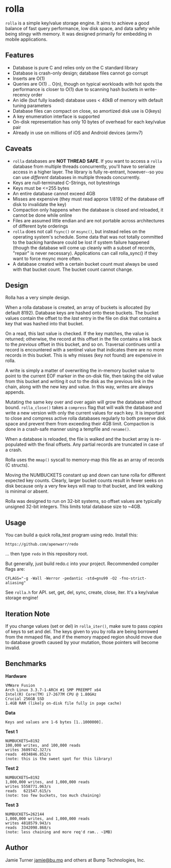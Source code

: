 rolla
===

`rolla` is a simple key/value storage engine.  It aims to achieve a good balance
of fast query performance, low disk space, and data safety while being stingy
with memory.  It was designed primarily for embedding in mobile applications.

Features
--------

 * Database is pure C and relies only on the C standard library
 * Database is crash-only design; database files cannot go corrupt
 * Inserts are O(1)
 * Queries are O(1) .. O(n), though on typical workloads with hot
   spots the performance is closer to O(1) due to scanning hash buckets
   in write-recency order
 * An idle (but fully loaded) database uses < 40kB of memory with
   default tuning parameters
 * Database files can compact on close, so amortized disk use is O(keys)
 * A key enumeration interface is supported
 * On-disk representation has only 10 bytes of overhead for each
   key/value pair
 * Already in use on millions of iOS and Android devices (armv7)

Caveats
-------

 * `rolla` databases are **NOT THREAD SAFE**.  If you want to access a
  `rolla` database from multiple threads concurrently, you'll have to
   serialize access in a higher layer.  The library is fully
   re-entrant, however--so you can use *different* databases
   in multiple threads concurrently.
 * Keys are null-terminated C-Strings, not bytestrings
 * Keys must be <=255 bytes
 * An entire database cannot exceed 4GB
 * Misses are expensive (they must read approx 1/8192 of the database
   off disk to invalidate the key)
 * Compaction only happens when the database is closed and reloaded,
   it cannot be done while online
 * Files are assumed little endian and are not portable across
   architectures of different byte orderings
 * `rolla` does not call `fsync()` or `msync()`, but instead relies on
   the operating system's schedule.  Some data that was not totally
   committed to the backing hardware could be lost if system failure
   happened (though the database will come up cleanly with a subset of
   records, "repair" is never necessary).  Applications can
   call rolla_sync() if they want to force msync more often.
 * A database created with a certain bucket count must always be
   used with that bucket count.  The bucket count cannot change.

Design
------

Rolla has a very simple design.

When a rolla database is created, an array of buckets is allocated
(by default 8192).  Database keys are hashed onto these buckets.
The bucket values contain the offset to the _last_ entry in the
file on disk that contains a key that was hashed into that bucket.

On a read, this last value is checked.  If the key matches, the
value is returned; otherwise, the record at this offset in the
file contains a link back to the *previous* offset in this bucket,
and so on.  Traversal continues until a record is encountered
with a sentinel value that indicates there are no more records
in this bucket.  This is why misses (key not found) are
expensive in rolla.

A write is simply a matter of overwriting the in-memory bucket
value to point to the current EOF marker in the on-disk file,
then taking the old value from this bucket and writing it out
to the disk as the previous link in the chain, along with the
new key and value.  In this way, writes are always appends.

Mutating the same key over and over again will grow the
database without bound.  `rolla_close()` takes a `compress`
flag that will walk the database and write a new version
with only the current values for each key.  It is important
to close and compress active rolla databases regularly to
both preserve disk space and prevent them from exceeding
their 4GB limit.  Compaction is done in a crash-safe manner
using a tempfile and `rename()`.

When a database is reloaded, the file is walked and the
bucket array is re-populated with the final offsets.  Any
partial records are truncated in case of a crash.

Rolla uses the `mmap()` syscall to memory-map this file as
an array of records (C structs).

Moving the NUMBUCKETS constant up and down can tune rolla
for different expected key counts.  Clearly, larger bucket
counts result in fewer seeks on disk because only a
very few keys will map to that bucket, and link walking is
minimal or absent.

Rolla was designed to run on 32-bit systems, so offset
values are typically unsigned 32-bit integers.  This limits
total database size to ~4GB.

Usage
-----

You can build a quick rolla_test program using redo.  Install this:

    https://github.com/apenwarr/redo

... then type `redo` in this repository root.

But generally, just build redo.c into your project.  Recommended
compiler flags are:

    CFLAGS="-g -Wall -Werror -pedantic -std=gnu99 -O2 -fno-strict-aliasing"

See `rolla.h` for API.  set, get, del, sync, create, close, iter.  It's
a key/value storage engine!

Iteration Note
--------------

If you change values (set or del) in `rolla_iter()`, make
sure to pass *copies* of keys to set and del.  The
keys given to you by rolla are being borrowed from the
mmaped file, and if the memory mapped region should move due to
database growth caused by your mutation, those pointers will
become invalid.

Benchmarks
----------

**Hardware**

    VMWare Fusion
    Arch Linux 3.3.7-1-ARCH #1 SMP PREEMPT x64
    Intel(R) Core(TM) i7-2677M CPU @ 1.80GHz
    Crucial 256GB SSD
    1.4GB RAM (likely on-disk file fully in page cache)

**Data**

    Keys and values are 1-6 bytes [1..1000000].

**Test 1**

    NUMBUCKETS=8192
    100,000 writes, and 100,000 reads
    writes 3609742.327/s
    reads  4034846.852/s
    (note: this is the sweet spot for this library)

**Test 2**

    NUMBUCKETS=8192
    1,000,000 writes, and 1,000,000 reads
    writes 5558771.063/s
    reads   621547.615/s
    (note: too few buckets, too much chaining)

**Test 3**

    NUMBUCKETS=262144
    1,000,000 writes, and 1,000,000 reads
    writes 4818579.943/s
    reads  3342098.868/s
    (note: less chaining and more req'd ram.. ~1MB)

Author
------

Jamie Turner <jamie@bu.mp> and others at Bump Technologies, Inc.
